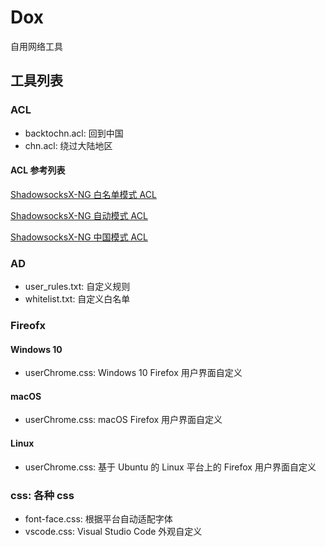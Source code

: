 # Dox

自用网络工具

## 工具列表

### ACL

* backtochn.acl: 回到中国
* chn.acl: 绕过大陆地区

#### ACL 参考列表

[ShadowsocksX-NG 白名单模式 ACL](https://raw.githubusercontent.com/shadowsocksr/shadowsocksr-libev/master/acl/chn.acl)

[ShadowsocksX-NG 自动模式 ACL](https://raw.githubusercontent.com/shadowsocksr/shadowsocksr-libev/master/acl/gfwlist.acl)

[ShadowsocksX-NG 中国模式 ACL](https://raw.githubusercontent.com/shadowsocksr/ShadowsocksX-NG/develop/ShadowsocksX-NG/backchn.acl)

### AD

* user_rules.txt: 自定义规则
* whitelist.txt: 自定义白名单

### Fireofx

#### Windows 10

* userChrome.css: Windows 10 Firefox 用户界面自定义

#### macOS

* userChrome.css: macOS Firefox 用户界面自定义

#### Linux

* userChrome.css: 基于 Ubuntu 的 Linux 平台上的 Firefox 用户界面自定义

### css: 各种 css

* font-face.css: 根据平台自动适配字体
* vscode.css: Visual Studio Code 外观自定义
